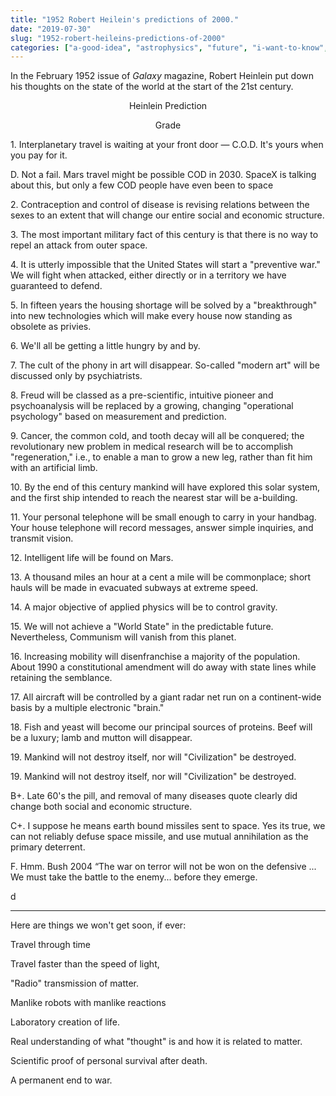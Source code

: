 ```yaml
---
title: "1952 Robert Heilein's predictions of 2000."
date: "2019-07-30"
slug: "1952-robert-heileins-predictions-of-2000"
categories: ["a-good-idea", "astrophysics", "future", "i-want-to-know", "psychology", "science", "technology", "thinking"]
---
```


<!-- wp:paragraph {"fontSize":"medium"} -->
<p class="has-medium-font-size">In the February 1952 issue of <em>Galaxy</em> magazine, Robert Heinlein put down his thoughts on the state of the world at the start of the  21st century.</p>
<!-- /wp:paragraph -->

<!-- wp:columns -->
<div class="wp-block-columns has-2-columns"><!-- wp:column -->
<div class="wp-block-column"><!-- wp:paragraph {"align":"center"} -->
<p style="text-align:center">Heinlein Prediction</p>
<!-- /wp:paragraph --></div>
<!-- /wp:column -->

<!-- wp:column -->
<div class="wp-block-column"><!-- wp:paragraph {"align":"center"} -->
<p style="text-align:center">Grade</p>
<!-- /wp:paragraph --></div>
<!-- /wp:column --></div>
<!-- /wp:columns -->

<!-- wp:columns -->
<div class="wp-block-columns has-2-columns"><!-- wp:column -->
<div class="wp-block-column"><!-- wp:paragraph -->
<p>1. Interplanetary travel is waiting at your front door — C.O.D. It's yours when you pay for it.</p>
<!-- /wp:paragraph --></div>
<!-- /wp:column -->

<!-- wp:column -->
<div class="wp-block-column"><!-- wp:paragraph -->
<p>D. Not a fail. Mars travel might be possible COD in 2030.  SpaceX is talking about this, but only a few COD people have even been to space</p>
<!-- /wp:paragraph --></div>
<!-- /wp:column --></div>
<!-- /wp:columns -->

<!-- wp:columns -->
<div class="wp-block-columns has-2-columns"><!-- wp:column -->
<div class="wp-block-column"><!-- wp:paragraph -->
<p>2. Contraception and control of disease is revising relations between the sexes to an extent that will change our entire social and economic structure.</p>
<!-- /wp:paragraph -->

<!-- wp:paragraph -->
<p>3. The most important military fact of this century is that there is no way to repel an attack from outer space.</p>
<!-- /wp:paragraph -->

<!-- wp:paragraph -->
<p>4. It is utterly impossible that the United States will start a "preventive war." We will fight when attacked, either directly or in a territory we have guaranteed to defend.</p>
<!-- /wp:paragraph -->

<!-- wp:paragraph -->
<p>5. In fifteen years the housing shortage will be solved by a "breakthrough" into new technologies which will make every house now standing as obsolete as privies.</p>
<!-- /wp:paragraph -->

<!-- wp:paragraph -->
<p> 6. We'll all be getting a little hungry by and by.</p>
<!-- /wp:paragraph -->

<!-- wp:paragraph -->
<p>7. The cult of the phony in art will disappear. So-called "modern art" will be discussed only by psychiatrists.</p>
<!-- /wp:paragraph -->

<!-- wp:paragraph -->
<p>8. Freud will be classed as a pre-scientific, intuitive pioneer and psychoanalysis will be replaced by a growing, changing "operational psychology" based on measurement and prediction.</p>
<!-- /wp:paragraph -->

<!-- wp:paragraph -->
<p>9. Cancer, the common cold, and tooth decay will all be conquered; the revolutionary new problem in medical research will be to accomplish "regeneration," i.e., to enable a man to grow a new leg, rather than fit him with an artificial limb.</p>
<!-- /wp:paragraph -->

<!-- wp:paragraph -->
<p>10. By the end of this century mankind will have explored this solar system, and the first ship intended to reach the nearest star will be a-building.</p>
<!-- /wp:paragraph -->

<!-- wp:paragraph -->
<p>11. Your personal telephone will be small enough to carry in your handbag. Your house telephone will record messages, answer simple inquiries, and transmit vision.</p>
<!-- /wp:paragraph -->

<!-- wp:paragraph -->
<p>12. Intelligent life will be found on Mars.</p>
<!-- /wp:paragraph -->

<!-- wp:paragraph -->
<p>13. A thousand miles an hour at a cent a mile will be commonplace; short hauls will be made in evacuated subways at extreme speed.</p>
<!-- /wp:paragraph -->

<!-- wp:paragraph -->
<p>14. A major objective of applied physics will be to control gravity.</p>
<!-- /wp:paragraph -->

<!-- wp:paragraph -->
<p>15. We will not achieve a "World State" in the predictable future. Nevertheless, Communism will vanish from this planet.</p>
<!-- /wp:paragraph -->

<!-- wp:paragraph -->
<p>16. Increasing mobility will disenfranchise a majority of the population. About 1990 a constitutional amendment will do away with state lines while retaining the semblance.</p>
<!-- /wp:paragraph -->

<!-- wp:paragraph -->
<p>17. All aircraft will be controlled by a giant radar net run on a continent-wide basis by a multiple electronic "brain."</p>
<!-- /wp:paragraph -->

<!-- wp:paragraph -->
<p>18. Fish and yeast will become our principal sources of proteins. Beef will be a luxury; lamb and mutton will disappear.</p>
<!-- /wp:paragraph -->

<!-- wp:paragraph -->
<p>19. Mankind will not destroy itself, nor will "Civilization" be destroyed.</p>
<!-- /wp:paragraph -->

<!-- wp:paragraph -->
<p>19. Mankind will not destroy itself, nor will "Civilization" be destroyed.</p>
<!-- /wp:paragraph --></div>
<!-- /wp:column -->

<!-- wp:column -->
<div class="wp-block-column"><!-- wp:paragraph -->
<p>B+.  Late 60's the pill, and removal of many diseases quote clearly did change both social and economic structure. </p>
<!-- /wp:paragraph -->

<!-- wp:paragraph -->
<p>C+. I suppose he means earth bound missiles sent to space.  Yes its true, we can not reliably defuse space missile, and use mutual annihilation as the primary deterrent. </p>
<!-- /wp:paragraph -->

<!-- wp:paragraph -->
<p>F.  Hmm. Bush 2004 “The war on terror will not be won on the defensive ... We must take the battle to the enemy... before they emerge.</p>
<!-- /wp:paragraph -->

<!-- wp:paragraph -->
<p></p>
<!-- /wp:paragraph -->

<!-- wp:paragraph -->
<p></p>
<!-- /wp:paragraph -->

<!-- wp:paragraph -->
<p></p>
<!-- /wp:paragraph -->

<!-- wp:paragraph -->
<p></p>
<!-- /wp:paragraph -->

<!-- wp:paragraph -->
<p></p>
<!-- /wp:paragraph -->

<!-- wp:paragraph -->
<p></p>
<!-- /wp:paragraph -->

<!-- wp:paragraph -->
<p></p>
<!-- /wp:paragraph -->

<!-- wp:paragraph -->
<p></p>
<!-- /wp:paragraph -->

<!-- wp:paragraph -->
<p></p>
<!-- /wp:paragraph -->

<!-- wp:paragraph -->
<p></p>
<!-- /wp:paragraph -->

<!-- wp:paragraph -->
<p></p>
<!-- /wp:paragraph -->

<!-- wp:paragraph -->
<p></p>
<!-- /wp:paragraph -->

<!-- wp:paragraph -->
<p>d</p>
<!-- /wp:paragraph --></div>
<!-- /wp:column --></div>
<!-- /wp:columns -->

<!-- wp:separator -->
<hr class="wp-block-separator"/>
<!-- /wp:separator -->

<!-- wp:paragraph -->
<p></p>
<!-- /wp:paragraph -->

<!-- wp:paragraph -->
<p></p>
<!-- /wp:paragraph -->

<!-- wp:paragraph -->
<p></p>
<!-- /wp:paragraph -->

<!-- wp:paragraph -->
<p></p>
<!-- /wp:paragraph -->

<!-- wp:paragraph -->
<p></p>
<!-- /wp:paragraph -->

<!-- wp:paragraph -->
<p></p>
<!-- /wp:paragraph -->

<!-- wp:paragraph -->
<p></p>
<!-- /wp:paragraph -->

<!-- wp:paragraph -->
<p></p>
<!-- /wp:paragraph -->

<!-- wp:paragraph -->
<p></p>
<!-- /wp:paragraph -->

<!-- wp:paragraph {"fontSize":"large"} -->
<p class="has-large-font-size">Here are things we won't get soon, if ever:</p>
<!-- /wp:paragraph -->

<!-- wp:paragraph -->
<p>Travel through time</p>
<!-- /wp:paragraph -->

<!-- wp:paragraph -->
<p>Travel faster than the speed of light,</p>
<!-- /wp:paragraph -->

<!-- wp:paragraph -->
<p>"Radio" transmission of matter.</p>
<!-- /wp:paragraph -->

<!-- wp:paragraph -->
<p>Manlike robots with manlike reactions</p>
<!-- /wp:paragraph -->

<!-- wp:paragraph -->
<p> Laboratory creation of life.</p>
<!-- /wp:paragraph -->

<!-- wp:paragraph -->
<p> Real understanding of what "thought" is and how it is related to matter. </p>
<!-- /wp:paragraph -->

<!-- wp:paragraph -->
<p>Scientific proof of personal survival after death.</p>
<!-- /wp:paragraph -->

<!-- wp:paragraph -->
<p> A permanent end to war.</p>
<!-- /wp:paragraph -->
